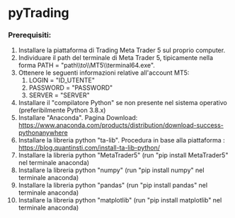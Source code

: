 # pyTrading 

### Prerequisiti:

1) Installare la piattaforma di Trading Meta Trader 5 sul proprio computer.
2) Individuare il path del terminale di Meta Trader 5, tipicamente nella forma 
PATH = "path\\\to\\\MT5\\\terminal64.exe".
3) Ottenere le seguenti informazioni relative all'account MT5:
   1) LOGIN = "ID_UTENTE"
   2) PASSWORD = "PASSWORD"
   3) SERVER = "SERVER"
4) Installare il "compilatore Python" se non presente nel sistema operativo (preferibilmente Python 3.8.x)
5) Installare "Anaconda". Pagina Download:  https://www.anaconda.com/products/distribution/download-success-pythonanywhere
6) Installare la libreria python "ta-lib". Procedura in base alla piattaforma : https://blog.quantinsti.com/install-ta-lib-python/
7) Installare la libreria python "MetaTrader5" (run "pip install MetaTrader5" nel terminale anaconda)
8) Installare la libreria python "numpy" (run "pip install numpy" nel terminale anaconda)
9) Installare la libreria python "pandas" (run "pip install pandas" nel terminale anaconda)
10) Installare la libreria python "matplotlib"  (run "pip install matplotlib" nel terminale anaconda)



